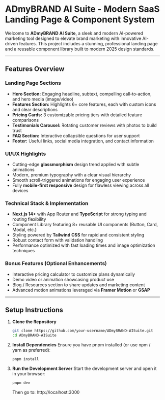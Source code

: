 # ADmyBRAND AI Suite - Modern SaaS Landing Page & Component System 

Welcome to **ADmyBRAND AI Suite**, a sleek and modern AI-powered marketing tool designed to elevate brand marketing with innovative AI-driven features. This project includes a stunning, professional landing page and a reusable component library built to modern 2025 design standards.

---

## Features Overview

### Landing Page Sections
- **Hero Section:** Engaging headline, subtext, compelling call-to-action, and hero media (image/video)
- **Features Section:** Highlights 6+ core features, each with custom icons and clear descriptions
- **Pricing Cards:** 3 customizable pricing tiers with detailed feature comparisons
- **Testimonials Carousel:** Rotating customer reviews with photos to build trust
- **FAQ Section:** Interactive collapsible questions for user support
- **Footer:** Useful links, social media integration, and contact information

### UI/UX Highlights
- Cutting-edge **glassmorphism** design trend applied with subtle animations
- Modern, premium typography with a clear visual hierarchy
- Smooth scroll-triggered animations for engaging user experience
- Fully **mobile-first responsive** design for flawless viewing across all devices

### Technical Stack & Implementation
- **Next.js 14+** with App Router and **TypeScript** for strong typing and routing flexibility
- Component Library featuring 8+ reusable UI components (Button, Card, Modal, etc.)
- Styling powered by **Tailwind CSS** for rapid and consistent styling
- Robust contact form with validation handling
- Performance optimized with fast loading times and image optimization techniques

### Bonus Features (Optional Enhancements)
- Interactive pricing calculator to customize plans dynamically
- Demo video or animation showcasing product use
- Blog / Resources section to share updates and marketing content
- Advanced motion animations leveraged via **Framer Motion** or **GSAP**

---

## Setup Instructions

1. **Clone the Repository**
   ```bash
   git clone https://github.com/your-username/ADmyBRAND-AISuite.git
   cd ADmyBRAND-AISuite
   ```
   
2. **Install Dependencies**
   Ensure you have pnpm installed (or use npm / yarn as preferred):
   ```bash
   pnpm install
   ```
   
3. **Run the Development Server**
   Start the development server and open it in your browser:
   ```bash
   pnpm dev
   ```
   Then go to: http://localhost:3000
   
